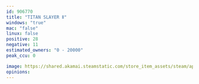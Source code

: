 ```yaml
---
id: 906770
title: "TITAN SLAYER Ⅱ"
windows: "true"
mac: "false"
linux: false
positive: 28
negative: 11
estimated_owners: "0 - 20000"
peak_ccu: 0

image: https://shared.akamai.steamstatic.com/store_item_assets/steam/apps/906770/header.jpg?t=1550634259
opinions:
---
```

